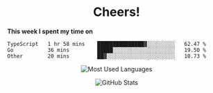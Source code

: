<h1 align="center">Cheers!</h1>

**This week I spent my time on**
<!--START_SECTION:waka-->

```text
TypeScript   1 hr 58 mins    ███████████████▓░░░░░░░░░   62.47 %
Go           36 mins         █████░░░░░░░░░░░░░░░░░░░░   19.50 %
Other        20 mins         ██▓░░░░░░░░░░░░░░░░░░░░░░   10.73 %
```

<!--END_SECTION:waka-->

<p align="center"><img src="https://github-readme-stats.vercel.app/api/top-langs/?username=thnkrn&layout=compact&hide=html&theme=tokyonight" alt="Most Used Languages" /></p>

<p align="center"><img src="https://github-readme-stats.vercel.app/api?username=thnkrn&show_icons=true&count_private=true&theme=tokyonight" alt="GitHub Stats" /></p>

<!-- <p align="center"><a href="https://wakatime.com"><img src="https://wakatime.com/share/@thnkrn/40092326-d1bd-471b-89da-9a7c63939402.png" /></p>
 -->
